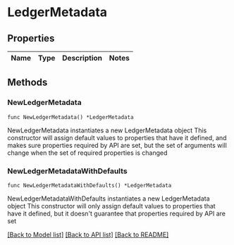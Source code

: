 # LedgerMetadata

## Properties

Name | Type | Description | Notes
------------ | ------------- | ------------- | -------------

## Methods

### NewLedgerMetadata

`func NewLedgerMetadata() *LedgerMetadata`

NewLedgerMetadata instantiates a new LedgerMetadata object
This constructor will assign default values to properties that have it defined,
and makes sure properties required by API are set, but the set of arguments
will change when the set of required properties is changed

### NewLedgerMetadataWithDefaults

`func NewLedgerMetadataWithDefaults() *LedgerMetadata`

NewLedgerMetadataWithDefaults instantiates a new LedgerMetadata object
This constructor will only assign default values to properties that have it defined,
but it doesn't guarantee that properties required by API are set


[[Back to Model list]](../README.md#documentation-for-models) [[Back to API list]](../README.md#documentation-for-api-endpoints) [[Back to README]](../README.md)
